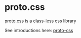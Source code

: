 # proto.css
proto.css is a class-less css library

See introductions here: [proto-css](https://proto-css.surge.sh/)
